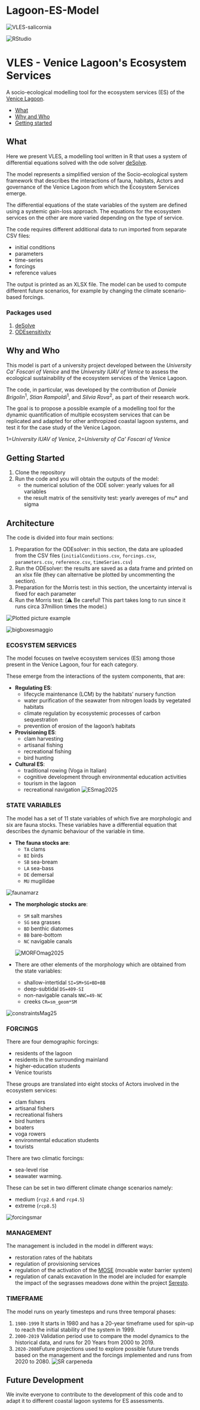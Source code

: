 # Lagoon-ES-Model
![VLES-salicornia](https://github.com/user-attachments/assets/04a0d529-3a88-49ab-ad03-f3266b77dabf)

![RStudio](https://img.shields.io/badge/RStudio-4285F4?style=for-the-badge&logo=rstudio&logoColor=white)
# VLES - Venice Lagoon's Ecosystem Services
A socio-ecological modelling tool for the ecosystem services (ES) of the [Venice Lagoon](https://en.wikipedia.org/wiki/Venetian_Lagoon).

- [What](#what)
- [Why and Who](#why-and-who)
- [Getting started](#getting-started) 


## What

Here we present VLES, a modelling tool written in R that uses a system of differential equations solved with the ode solver [deSolve](https://cran.r-project.org/web/packages/deSolve/index.html).

The model represents a simplified version of the Socio-ecological system framework that describes the interactions of fauna,
habitats, Actors and governance of the Venice Lagoon from which the Ecosystem Services emerge.

The differential equations of the state variables of the system are defined using a systemic gain-loss approach.
The equations for the ecosystem services on the other are more varied depending on the type of service.

The code requires different additional data to run imported from separate CSV files:
* initial conditions
* parameters
* time-series
* forcings
* reference values

The output is printed as an XLSX file. The model can be used to compute different future scenarios,
for example by changing the climate scenario-based forcings.

### Packages used
1. [deSolve](https://cran.r-project.org/web/packages/deSolve/index.html)
2. [ODEsensitivity](https://cran.r-project.org/web/packages/ODEsensitivity/index.html)


## Why and Who
This model is part of a university project developed between the _University Ca' Foscari of Venice_ and the _University IUAV of
Venice_ to assess the ecological sustainability of the ecosystem services of the Venice Lagoon.

The code, in particular, was developed by the contribution of _Daniele Brigolin_<sup>1</sup>, _Stian Rampoldi_<sup>1</sup>, and _Silvia Rova_<sup>2</sup>, as part of their research work.

The goal is to propose a possible example of a modelling tool for the dynamic quantification of multiple ecosystem services that can be 
replicated and adapted for other anthropized coastal lagoon systems, and test it for the case study of the Venice Lagoon.

1=_University IUAV of Venice_,
2=_University of Ca' Foscari of Venice_

## Getting Started
1. Clone the repository
2. Run the code and you will obtain the outputs of the model:
   * the numerical solution of the ODE solver: yearly values for all variables
   * the result matrix of the sensitivity test: yearly avereges of mu* and sigma

<!-- 
See if it's possible to have the relative path of the csv files in the R code,
that way people can directly clone the repository and run the code,
withouth the need to change anything.
-->

## Architecture

The code is divided into four main sections: 
1. Preparation for the ODEsolver:
  in this section, the data are uploaded from the CSV files
  (`initialConditions.csv`, `forcings.csv`, `parameters.csv`, `reference.csv`, `timeSeries.csv`)
2. Run the ODEsolver:
  the results are saved as a data frame and printed on an xlsx file (they can alternative be plotted by uncommenting the section).
3. Preparation for the Morris test:
  in this section, the uncertainty interval is fixed for each parameter 
4. Run the Morris test:
   (⚠️ Be careful! This part takes long to run since it runs circa 37million times the model.)

<!-- Could be nice to have a picture of a plotted example -->
<picture>
 <source media="(prefers-color-scheme: dark)" srcset="YOUR-DARKMODE-IMAGE">
 <source media="(prefers-color-scheme: light)" srcset="YOUR-LIGHTMODE-IMAGE">
 <img alt="Plotted picture example" src="plotted-example-image">
</picture>

![bigboxesmaggio](https://github.com/user-attachments/assets/f279560a-412a-4c72-ae1e-a89c67d06cf4)

### ECOSYSTEM SERVICES

The model focuses on twelve ecosystem services (ES) among those present in the Venice Lagoon, four for each category.

These emerge from the interactions of the system components, that are:
* **Regulating ES**:
  - lifecycle maintenance (LCM) by the habitats’ nursery function
  - water purification of the seawater from nitrogen loads by vegetated habitats
  - climate regulation by ecosystemic processes of carbon sequestration
  - prevention of erosion of the lagoon’s habitats
* **Provisioning ES**:
  - clam harvesting
  - artisanal fishing
  - recreational fishing
  - bird hunting
* **Cultural ES**:
  - traditional rowing (Voga in Italian)
  - cognitive development through environmental education activities
  - tourism in the lagoon
  - recreational navigation
![ESmag2025](https://github.com/user-attachments/assets/2421d1bd-e964-4f03-a43f-d59791edb90c)

### STATE VARIABLES

The model has a set of 11 state variables of which five are morphologic and six are fauna stocks. 
These variables have a differential equation that describes the dynamic behaviour of the variable in time.

* **The fauna stocks are**:
  - `TA` clams
  - `BI` birds
  - `SB` sea-bream
  - `LA` sea-bass
  - `DE` demersal
  - `MU` mugilidae
  
 ![faunamarz](https://github.com/user-attachments/assets/67750a34-09e0-4cc6-8e10-d093331a07c3)
 
* **The morphologic stocks are**:
  - `SM` salt marshes
  - `SG` sea grasses
  - `BD` benthic diatomes
  - `BB` bare-bottom
  - `NC` navigable canals
    
  ![MORFOmag2025](https://github.com/user-attachments/assets/ccdc6711-1115-42b0-8887-e654601dc3d6)

* There are other elements of the morphology which are obtained from the state variables:
  - shallow-intertidal `SI=SM+SG+BD+BB`
  - deep-subtidal `DS=409-SI`
  - non-navigable canals `NNC=49-NC`
  - creeks `CR=sm_geom*SM`
    
![constraintsMag25](https://github.com/user-attachments/assets/36d8b122-ca5c-4b0f-8953-dfe9efbffc46)

### FORCINGS

There are four demographic forcings:
* residents of the lagoon
* residents in the surrounding mainland
* higher-education students
* Venice tourists

These groups are translated into eight stocks of Actors involved in the ecosystem services:
* clam fishers
* artisanal fishers
* recreational fishers
* bird hunters
* boaters
* voga rowers
* environmental education students
* tourists

There are two climatic forcings:
* sea-level rise
* seawater warming.

These can be set in two different climate change scenarios namely:
* medium (`rcp2.6` and `rcp4.5`)
* extreme (`rcp8.5`)

![forcingsmar](https://github.com/user-attachments/assets/3f1fe75c-ac96-47ba-8bbf-e20f6d3e24f8)

### MANAGEMENT

The management is included in the model in different ways:
* restoration rates of the habitats
* regulation of provisioning services
* regulation of the activation of the [MOSE](https://en.wikipedia.org/wiki/MOSE) (movable water barrier system)
* regulation of canals excavation
In the model are included for example the impact of the segrasses meadows done within the project [Seresto](https://www.isprambiente.gov.it/it/progetti/cartella-progetti-in-corso/acque-interne-e-marino-costiere-1/progetti-conclusi/life-seresto).

### TIMEFRAME

The model runs on yearly timesteps and runs three temporal phases:
1. `1980-1999` It starts in 1980 and has a 20-year timeframe used for spin-up to reach the initial stability of the system in 1999.
2. `2000-2019` Validation period use to compare the model dynamics to the historical data, and runs for 20 Years from 2000 to 2019.
3. `2020-2080`Future projections used to explore possible future trends based on the management and the forcings implemented and runs from 2020 to 2080.
![SR carpeneda](https://github.com/user-attachments/assets/17d54371-1986-416d-ad95-898e122ebda2)

## Future Development
We invite everyone to contribute to the development of this code and to adapt it to different coastal lagoon systems for ES assessments.

